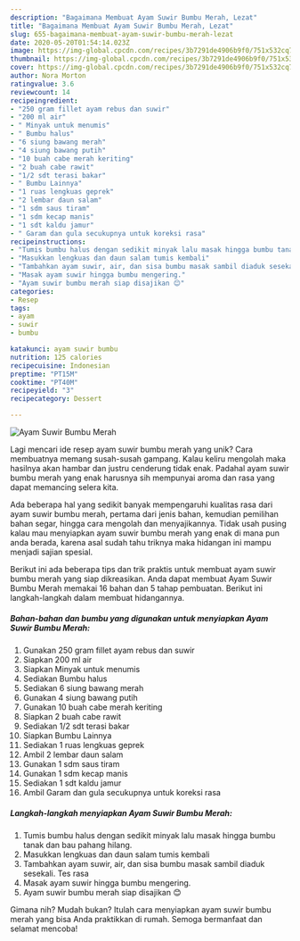 ```yaml
---
description: "Bagaimana Membuat Ayam Suwir Bumbu Merah, Lezat"
title: "Bagaimana Membuat Ayam Suwir Bumbu Merah, Lezat"
slug: 655-bagaimana-membuat-ayam-suwir-bumbu-merah-lezat
date: 2020-05-20T01:54:14.023Z
image: https://img-global.cpcdn.com/recipes/3b7291de4906b9f0/751x532cq70/ayam-suwir-bumbu-merah-foto-resep-utama.jpg
thumbnail: https://img-global.cpcdn.com/recipes/3b7291de4906b9f0/751x532cq70/ayam-suwir-bumbu-merah-foto-resep-utama.jpg
cover: https://img-global.cpcdn.com/recipes/3b7291de4906b9f0/751x532cq70/ayam-suwir-bumbu-merah-foto-resep-utama.jpg
author: Nora Morton
ratingvalue: 3.6
reviewcount: 14
recipeingredient:
- "250 gram fillet ayam rebus dan suwir"
- "200 ml air"
- " Minyak untuk menumis"
- " Bumbu halus"
- "6 siung bawang merah"
- "4 siung bawang putih"
- "10 buah cabe merah keriting"
- "2 buah cabe rawit"
- "1/2 sdt terasi bakar"
- " Bumbu Lainnya"
- "1 ruas lengkuas geprek"
- "2 lembar daun salam"
- "1 sdm saus tiram"
- "1 sdm kecap manis"
- "1 sdt kaldu jamur"
- " Garam dan gula secukupnya untuk koreksi rasa"
recipeinstructions:
- "Tumis bumbu halus dengan sedikit minyak lalu masak hingga bumbu tanak dan bau pahang hilang."
- "Masukkan lengkuas dan daun salam tumis kembali"
- "Tambahkan ayam suwir, air, dan sisa bumbu masak sambil diaduk sesekali. Tes rasa"
- "Masak ayam suwir hingga bumbu mengering."
- "Ayam suwir bumbu merah siap disajikan 😊"
categories:
- Resep
tags:
- ayam
- suwir
- bumbu

katakunci: ayam suwir bumbu 
nutrition: 125 calories
recipecuisine: Indonesian
preptime: "PT15M"
cooktime: "PT40M"
recipeyield: "3"
recipecategory: Dessert

---
```



![Ayam Suwir Bumbu Merah](https://img-global.cpcdn.com/recipes/3b7291de4906b9f0/751x532cq70/ayam-suwir-bumbu-merah-foto-resep-utama.jpg)

Lagi mencari ide resep ayam suwir bumbu merah yang unik? Cara membuatnya memang susah-susah gampang. Kalau keliru mengolah maka hasilnya akan hambar dan justru cenderung tidak enak. Padahal ayam suwir bumbu merah yang enak harusnya sih mempunyai aroma dan rasa yang dapat memancing selera kita.

Ada beberapa hal yang sedikit banyak mempengaruhi kualitas rasa dari ayam suwir bumbu merah, pertama dari jenis bahan, kemudian pemilihan bahan segar, hingga cara mengolah dan menyajikannya. Tidak usah pusing kalau mau menyiapkan ayam suwir bumbu merah yang enak di mana pun anda berada, karena asal sudah tahu triknya maka hidangan ini mampu menjadi sajian spesial.




Berikut ini ada beberapa tips dan trik praktis untuk membuat ayam suwir bumbu merah yang siap dikreasikan. Anda dapat membuat Ayam Suwir Bumbu Merah memakai 16 bahan dan 5 tahap pembuatan. Berikut ini langkah-langkah dalam membuat hidangannya.

<!--inarticleads1-->

##### Bahan-bahan dan bumbu yang digunakan untuk menyiapkan Ayam Suwir Bumbu Merah:

1. Gunakan 250 gram fillet ayam rebus dan suwir
1. Siapkan 200 ml air
1. Siapkan  Minyak untuk menumis
1. Sediakan  Bumbu halus
1. Sediakan 6 siung bawang merah
1. Gunakan 4 siung bawang putih
1. Gunakan 10 buah cabe merah keriting
1. Siapkan 2 buah cabe rawit
1. Sediakan 1/2 sdt terasi bakar
1. Siapkan  Bumbu Lainnya
1. Sediakan 1 ruas lengkuas geprek
1. Ambil 2 lembar daun salam
1. Gunakan 1 sdm saus tiram
1. Gunakan 1 sdm kecap manis
1. Sediakan 1 sdt kaldu jamur
1. Ambil  Garam dan gula secukupnya untuk koreksi rasa




<!--inarticleads2-->

##### Langkah-langkah menyiapkan Ayam Suwir Bumbu Merah:

1. Tumis bumbu halus dengan sedikit minyak lalu masak hingga bumbu tanak dan bau pahang hilang.
1. Masukkan lengkuas dan daun salam tumis kembali
1. Tambahkan ayam suwir, air, dan sisa bumbu masak sambil diaduk sesekali. Tes rasa
1. Masak ayam suwir hingga bumbu mengering.
1. Ayam suwir bumbu merah siap disajikan 😊




Gimana nih? Mudah bukan? Itulah cara menyiapkan ayam suwir bumbu merah yang bisa Anda praktikkan di rumah. Semoga bermanfaat dan selamat mencoba!
